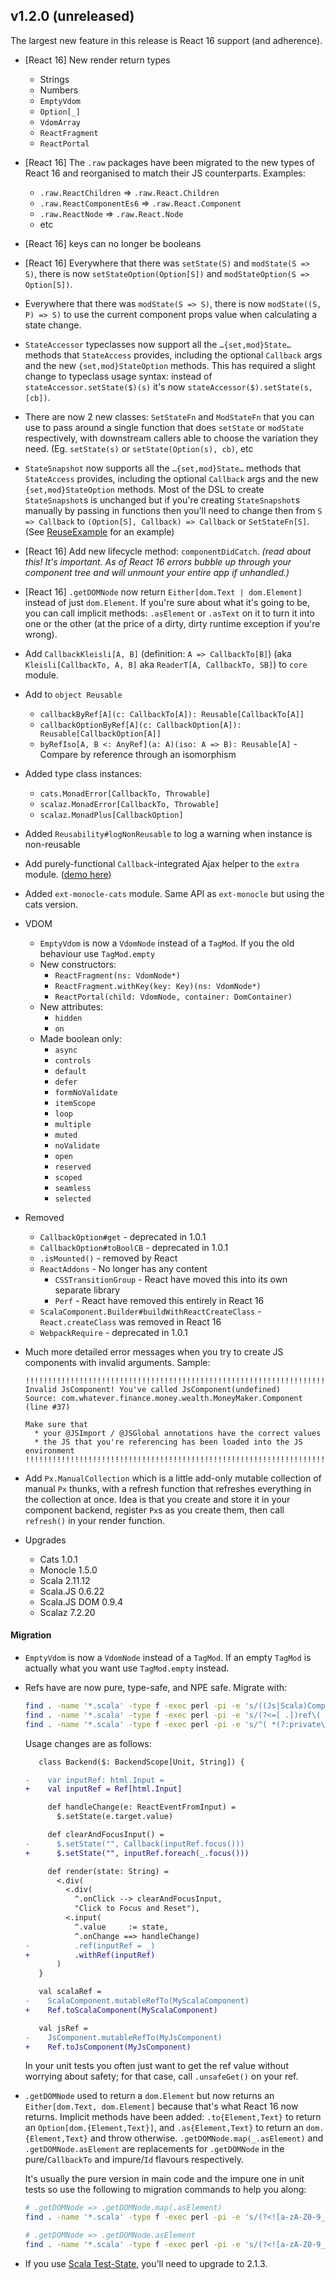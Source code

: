 ## v1.2.0 (unreleased)

The largest new feature in this release is React 16 support (and adherence).

* [React 16] New render return types
  * Strings
  * Numbers
  * `EmptyVdom`
  * `Option[_]`
  * `VdomArray`
  * `ReactFragment`
  * `ReactPortal`

* [React 16] The `.raw` packages have been migrated to the new types of React 16 and reorganised to match their JS counterparts.
  Examples:
  * `.raw.ReactChildren` => `.raw.React.Children`
  * `.raw.ReactComponentEs6` => `.raw.React.Component`
  * `.raw.ReactNode` => `.raw.React.Node`
  * etc

* [React 16] keys can no longer be booleans

* [React 16] Everywhere that there was `setState(S)` and `modState(S => S)`, there is now
  `setStateOption(Option[S])` and `modStateOption(S => Option[S])`.

* Everywhere that there was `modState(S => S)`, there is now `modState((S, P) => S)`
  to use the current component props value when calculating a state change.

* `StateAccessor` typeclasses now support all the `…{set,mod}State…` methods that `StateAccess` provides,
  including the optional `Callback` args and the new `{set,mod}StateOption` methods.
  This has required a slight change to typeclass usage syntax: instead of `stateAccessor.setState($)(s)`
  it's now `stateAccessor($).setState(s, [cb])`.

* There are now 2 new classes: `SetStateFn` and `ModStateFn` that you can use to pass around a single function that
  does `setState` or `modState` respectively, with downstream callers able to choose the variation they need.
  (Eg. `setState(s)` or `setState(Option(s), cb)`, etc

* `StateSnapshot` now supports all the `…{set,mod}State…` methods that `StateAccess` provides,
  including the optional `Callback` args and the new `{set,mod}StateOption` methods.
  Most of the DSL to create `StateSnapshot`s is unchanged but if you're creating `StateSnapshot`s manually by passing in
  functions then you'll need to change then from `S => Callback` to `(Option[S], Callback) => Callback` or `SetStateFn[S]`.
  (See [ReuseExample](https://japgolly.github.io/scalajs-react/#examples/reusability) for an example)

* [React 16] Add new lifecycle method: `componentDidCatch`.
  *(read about this! It's important. As of React 16 errors bubble up through your component tree
  and will unmount your entire app if unhandled.)*

* [React 16] `.getDOMNode` now return `Either[dom.Text | dom.Element]` instead of just `dom.Element`.
  If you're sure about what it's going to be, you can call implicit methods: `.asElement` or `.asText` on it
  to turn it into one or the other (at the price of a dirty, dirty runtime exception if you're wrong).

* Add `CallbackKleisli[A, B]`
  (definition: `A => CallbackTo[B]`)
  (aka `Kleisli[CallbackTo, A, B]` aka `ReaderT[A, CallbackTo, SB]`)
  to `core` module.

* Add to `object Reusable`
  * `callbackByRef[A](c: CallbackTo[A]): Reusable[CallbackTo[A]]`
  * `callbackOptionByRef[A](c: CallbackOption[A]): Reusable[CallbackOption[A]]`
  * `byRefIso[A, B <: AnyRef](a: A)(iso: A => B): Reusable[A]` - Compare by reference through an isomorphism

* Added type class instances:
  * `cats.MonadError[CallbackTo, Throwable]`
  * `scalaz.MonadError[CallbackTo, Throwable]`
  * `scalaz.MonadPlus[CallbackOption]`

* Added `Reusability#logNonReusable` to log a warning when instance is non-reusable

* Add purely-functional `Callback`-integrated Ajax helper to the `extra` module.
  ([demo here](https://japgolly.github.io/scalajs-react/#examples/ajax))

* Added `ext-monocle-cats` module. Same API as `ext-monocle` but using the cats version.

* VDOM
  * `EmptyVdom` is now a `VdomNode` instead of a `TagMod`. If you the old behaviour use `TagMod.empty`
  * New constructors:
    * `ReactFragment(ns: VdomNode*)`
    * `ReactFragment.withKey(key: Key)(ns: VdomNode*)`
    * `ReactPortal(child: VdomNode, container: DomContainer)`
  * New attributes:
    * `hidden`
    * `on`
  * Made boolean only:
    * `async`
    * `controls`
    * `default`
    * `defer`
    * `formNoValidate`
    * `itemScope`
    * `loop`
    * `multiple`
    * `muted`
    * `noValidate`
    * `open`
    * `reserved`
    * `scoped`
    * `seamless`
    * `selected`

* Removed
  * `CallbackOption#get` - deprecated in 1.0.1
  * `CallbackOption#toBoolCB` - deprecated in 1.0.1
  * `.isMounted()` - removed by React
  * `ReactAddons` - No longer has any content
    * `CSSTransitionGroup` - React have moved this into its own separate library
    * `Perf` - React have removed this entirely in React 16
  * `ScalaComponent.Builder#buildWithReactCreateClass` - `React.createClass` was removed in React 16
  * `WebpackRequire` - deprecated in 1.0.1

* Much more detailed error messages when you try to create JS components with invalid arguments. Sample:

  ```
  !!!!!!!!!!!!!!!!!!!!!!!!!!!!!!!!!!!!!!!!!!!!!!!!!!!!!!!!!!!!!!!!!!!!!!!!!!!!!!!!
  Invalid JsComponent! You've called JsComponent(undefined)
  Source: com.whatever.finance.money.wealth.MoneyMaker.Component (line #37)

  Make sure that
    * your @JSImport / @JSGlobal annotations have the correct values
    * the JS that you're referencing has been loaded into the JS environment
  !!!!!!!!!!!!!!!!!!!!!!!!!!!!!!!!!!!!!!!!!!!!!!!!!!!!!!!!!!!!!!!!!!!!!!!!!!!!!!!!
  ```

* Add `Px.ManualCollection` which is a little add-only mutable collection of manual `Px` thunks, with a refresh function
  that refreshes everything in the collection at once.
  Idea is that you create and store it in your component backend, register `Px`s as you create them, then call
  `refresh()` in your render function.

* Upgrades
  * Cats 1.0.1
  * Monocle 1.5.0
  * Scala 2.11.12
  * Scala.JS 0.6.22
  * Scala.JS DOM 0.9.4
  * Scalaz 7.2.20


#### Migration

* `EmptyVdom` is now a `VdomNode` instead of a `TagMod`.
  If an empty `TagMod` is actually what you want use `TagMod.empty` instead.

* Refs have are now pure, type-safe, and NPE safe.
  Migrate with:
  ```sh
  find . -name '*.scala' -type f -exec perl -pi -e 's/((Js|Scala)Component)[ .]+mutableRefTo/Ref.to$1/g' {} +
  find . -name '*.scala' -type f -exec perl -pi -e 's/(?<=[ .])ref\( *([a-zA-Z0-9_]+) += +_ *\)/withRef($1)/g' {} +
  find . -name '*.scala' -type f -exec perl -pi -e 's/^( *(?:private\S*|protected)? +)var +([a-zA-Z0-9_]+) *: *(((html|svg|dom)\.|(HTML|SVG))[a-zA-Z0-9_.]+) += +(?:_|null) *$/$1val $2 = Ref[$3]/' {} +
  ```

  Usage changes are as follows:

  ```diff
     class Backend($: BackendScope[Unit, String]) {

  -    var inputRef: html.Input = _
  +    val inputRef = Ref[html.Input]

       def handleChange(e: ReactEventFromInput) =
         $.setState(e.target.value)

       def clearAndFocusInput() =
  -      $.setState("", Callback(inputRef.focus()))
  +      $.setState("", inputRef.foreach(_.focus()))

       def render(state: String) =
         <.div(
           <.div(
             ^.onClick --> clearAndFocusInput,
             "Click to Focus and Reset"),
           <.input(
             ^.value     := state,
             ^.onChange ==> handleChange)
  -          .ref(inputRef = _)
  +          .withRef(inputRef)
         )
     }
  ```

  ```diff
     val scalaRef =
  -    ScalaComponent.mutableRefTo(MyScalaComponent)
  +    Ref.toScalaComponent(MyScalaComponent)

     val jsRef =
  -    JsComponent.mutableRefTo(MyJsComponent)
  +    Ref.toJsComponent(MyJsComponent)
  ```

  In your unit tests you often just want to get the ref value without worrying about safety; for that case,
  call `.unsafeGet()` on your ref.

* `.getDOMNode` used to return a `dom.Element` but now returns an `Either[dom.Text, dom.Element]` because that's
  what React 16 now returns.
  Implicit methods have been added: `.to{Element,Text}` to return an `Option[dom.{Element,Text}]`,
  and `.as{Element,Text}` to return an `dom.{Element,Text}` and throw otherwise.
  `.getDOMNode.map(_.asElement)` and `.getDOMNode.asElement` are replacements for `.getDOMNode` in the pure/`CallbackTo`
  and impure/`Id` flavours respectively.

  It's usually the pure version in main code and the impure one in unit tests so use the following to migration commands
  to help you along:

  ```sh
  # .getDOMNode => .getDOMNode.map(.asElement)
  find . -name '*.scala' -type f -exec perl -pi -e 's/(?<![a-zA-Z0-9_])getDOMNode(?![a-zA-Z0-9_])(?![. ]dom(?:as|To)Html)(?![. ]domCast)/getDOMNode.map(.asElement)/g' {} +

  # .getDOMNode => .getDOMNode.asElement
  find . -name '*.scala' -type f -exec perl -pi -e 's/(?<![a-zA-Z0-9_])getDOMNode(?![a-zA-Z0-9_])(?![. ]dom(?:as|To)Html)(?![. ]domCast)/getDOMNode.asElement/g' {} +
  ```

* If you use [Scala Test-State](https://github.com/japgolly/test-state/), you'll need to upgrade to 2.1.3.